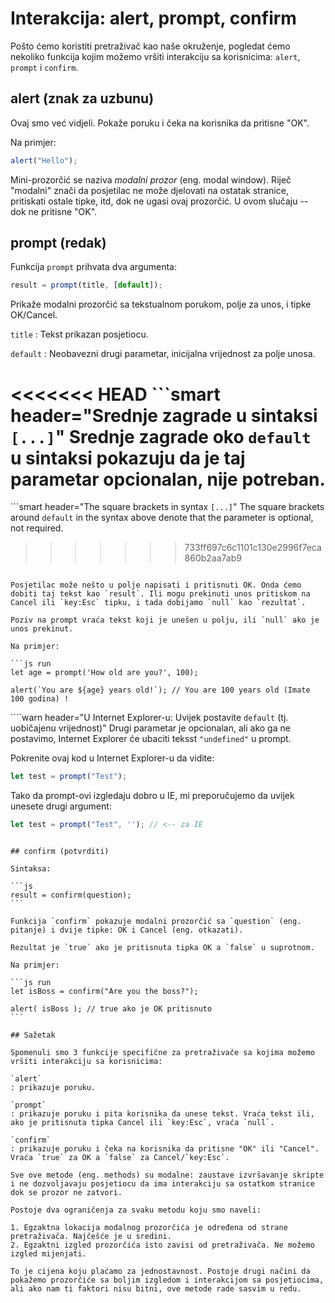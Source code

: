 # Interakcija: alert, prompt, confirm

Pošto ćemo koristiti pretraživač kao naše okruženje, pogledat ćemo nekoliko funkcija kojim možemo vršiti interakciju sa korisnicima: `alert`, `prompt` i `confirm`.

## alert (znak za uzbunu)

Ovaj smo već vidjeli. Pokaže poruku i čeka na korisnika da pritisne "OK".

Na primjer:

```js run
alert("Hello");
```

Mini-prozorčić se naziva *modalni prozor* (eng. modal window). Riječ "modalni" znači da posjetilac ne može djelovati na ostatak stranice, pritiskati ostale tipke, itd, dok ne ugasi ovaj prozorčić. U ovom slučaju -- dok ne pritisne "OK".

## prompt (redak)

Funkcija `prompt` prihvata dva argumenta:

```js no-beautify
result = prompt(title, [default]);
```

Prikaže modalni prozorčić sa tekstualnom porukom, polje za unos, i tipke OK/Cancel.

`title`
: Tekst prikazan posjetiocu.

`default`
: Neobavezni drugi parametar, inicijalna vrijednost za polje unosa.

<<<<<<< HEAD
```smart header="Srednje zagrade u sintaksi `[...]`"
Srednje zagrade oko `default` u sintaksi pokazuju da je taj parametar opcionalan, nije potreban.
=======
```smart header="The square brackets in syntax `[...]`"
The square brackets around `default` in the syntax above denote that the parameter is optional, not required.
>>>>>>> 733ff697c6c1101c130e2996f7eca860b2aa7ab9
```

Posjetilac može nešto u polje napisati i pritisnuti OK. Onda ćemo dobiti taj tekst kao `result`. Ili mogu prekinuti unos pritiskom na Cancel ili `key:Esc` tipku, i tada dobijamo `null` kao `rezultat`.

Poziv na prompt vraća tekst koji je unešen u polju, ili `null` ako je unos prekinut.

Na primjer:

```js run
let age = prompt('How old are you?', 100);

alert(`You are ${age} years old!`); // You are 100 years old (Imate 100 godina) !
```

````warn header="U Internet Explorer-u: Uvijek postavite `default` (tj. uobičajenu vrijednost)"
Drugi parametar je opcionalan, ali ako ga ne postavimo, Internet Explorer će ubaciti teksst `"undefined"` u prompt.

Pokrenite ovaj kod u Internet Explorer-u da vidite:

```js run
let test = prompt("Test");
```

Tako da prompt-ovi izgledaju dobro u IE, mi preporučujemo da uvijek unesete drugi argument:

```js run
let test = prompt("Test", ''); // <-- za IE
```
````

## confirm (potvrditi)

Sintaksa:

```js
result = confirm(question);
```

Funkcija `confirm` pokazuje modalni prozorčić sa `question` (eng. pitanje) i dvije tipke: OK i Cancel (eng. otkazati).

Rezultat je `true` ako je pritisnuta tipka OK a `false` u suprotnom.

Na primjer:

```js run
let isBoss = confirm("Are you the boss?");

alert( isBoss ); // true ako je OK pritisnuto
```

## Sažetak

Spomenuli smo 3 funkcije specifične za pretraživače sa kojima možemo vršiti interakciju sa korisnicima:

`alert`
: prikazuje poruku.

`prompt`
: prikazuje poruku i pita korisnika da unese tekst. Vraća tekst ili, ako je pritisnuta tipka Cancel ili `key:Esc`, vraća `null`.

`confirm`
: prikazuje poruku i čeka na korisnika da pritisne "OK" ili "Cancel". Vraća `true` za OK a `false` za Cancel/`key:Esc`.

Sve ove metode (eng. methods) su modalne: zaustave izvršavanje skripte i ne dozvoljavaju posjetiocu da ima interakciju sa ostatkom stranice dok se prozor ne zatvori.

Postoje dva ograničenja za svaku metodu koju smo naveli:

1. Egzaktna lokacija modalnog prozorčića je određena od strane pretraživača. Najčešće je u sredini.
2. Egzaktni izgled prozorčića isto zavisi od pretraživača. Ne možemo izgled mijenjati.

To je cijena koju plaćamo za jednostavnost. Postoje drugi načini da pokažemo prozorčiće sa boljim izgledom i interakcijom sa posjetiocima, ali ako nam ti faktori nisu bitni, ove metode rade sasvim u redu.
